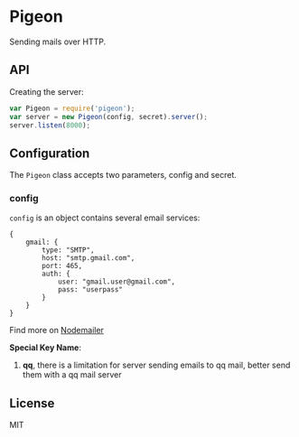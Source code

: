 # Pigeon

Sending mails over HTTP.

## API

Creating the server:

```js
var Pigeon = require('pigeon');
var server = new Pigeon(config, secret).server();
server.listen(8000);
```

## Configuration

The `Pigeon` class accepts two parameters, config and secret.

### config

`config` is an object contains several email services:

```
{
    gmail: {
        type: "SMTP",
        host: "smtp.gmail.com",
        port: 465,
        auth: {
            user: "gmail.user@gmail.com",
            pass: "userpass"
        }
    }
}
```

Find more on [Nodemailer](https://github.com/andris9/Nodemailer#setting-up-smtp)

**Special Key Name**:

1. **qq**, there is a limitation for server sending emails to qq mail, better send them with a qq mail server

## License

MIT
